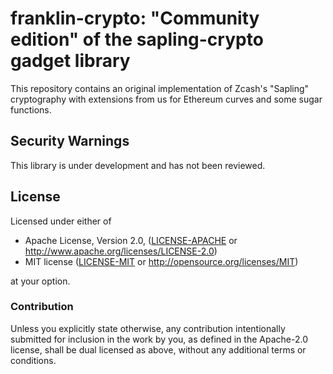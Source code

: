 # franklin-crypto: "Community edition" of the sapling-crypto gadget library

This repository contains an original implementation of Zcash's "Sapling" cryptography with extensions from us for Ethereum curves and some sugar functions.

## Security Warnings

This library is under development and has not been reviewed.

## License

Licensed under either of

 * Apache License, Version 2.0, ([LICENSE-APACHE](LICENSE-APACHE) or http://www.apache.org/licenses/LICENSE-2.0)
 * MIT license ([LICENSE-MIT](LICENSE-MIT) or http://opensource.org/licenses/MIT)

at your option.

### Contribution

Unless you explicitly state otherwise, any contribution intentionally
submitted for inclusion in the work by you, as defined in the Apache-2.0
license, shall be dual licensed as above, without any additional terms or
conditions.
